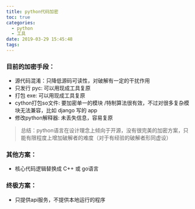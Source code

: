 ```yaml
---
title: python代码加密
toc: true
categories:
  - python
  - 工具
date: 2019-03-29 15:45:48
tags:
---
```




### 目前的加密手段：

- 源代码混淆：只降低源码可读性，对破解有一定的干扰作用
- 只发行 pyc: 可以用现成工具复原
- 打包 exe: 可以用现成工具复原
- cython打包so文件: 要加密单一的模块 /特制算法很有效，不过对很多复杂模块无法兼容，比如 django 写的 app
- 修改python解释器: 未丢失信息，容易复原

> 总结：python语言在设计理念上倾向于开源，没有很完美的加密方案，只能有限程度上增加破解者的难度（对于有经验的破解者形同虚设）

### 其他方案：

- 核心代码逻辑替换成 C++ 或 go语言

### 终极方案：

- 只提供api服务，不提供本地运行的程序


